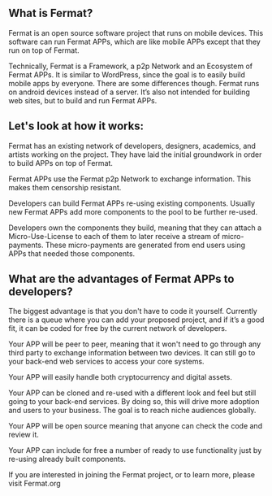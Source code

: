 

## What is Fermat?

Fermat is an open source software project that runs on mobile devices. This software can run Fermat APPs, which are like mobile APPs except that they run on top of Fermat. 

Technically, Fermat is a Framework, a p2p Network and an Ecosystem of Fermat APPs.  It is similar to WordPress, since the goal is to easily build mobile apps by everyone.  There are some differences though.  Fermat runs on android devices instead of a server. It’s also not intended for building web sites, but to build and run Fermat APPs. 

## Let's look at how it works:

Fermat has an existing network of developers, designers, academics, and artists working on the project.  They have laid the initial groundwork in order to build APPs on top of Fermat.

Fermat APPs use the Fermat p2p Network to exchange information. This makes them censorship resistant.  

Developers can build Fermat APPs re-using existing components.  Usually new Fermat APPs add more components to the pool to be further re-used.

Developers own the components they build, meaning that they can attach a Micro-Use-License to each of them to later receive a stream of micro-payments. These micro-payments are generated from end users using APPs that needed those components.

## What are the advantages of Fermat APPs to developers?

The biggest advantage is that you don't have to code it yourself. Currently there is a queue where you can add your proposed project, and if it’s a good fit, it can be coded for free by the current network of developers.

Your APP will be peer to peer, meaning that it won't need to go through any third party to exchange information between two devices. It can still go to your back-end web services to access your core systems.

Your APP will easily handle both cryptocurrency and digital assets.

Your APP can be cloned and re-used with a different look and feel but still going to your back-end services.  By doing so, this will drive more adoption and users to your business.  The goal is to reach niche audiences globally.

Your APP will be open source meaning that anyone can check the code and review it.

Your APP can include for free a number of ready to use functionality just by re-using already built components.

If you are interested in joining the Fermat project, or to learn more, please visit Fermat.org


